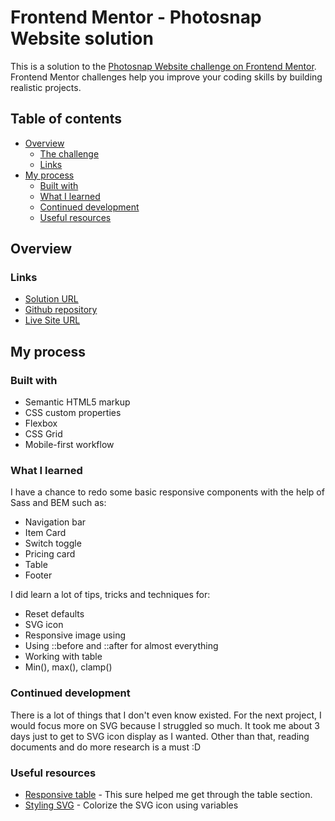 # Frontend Mentor - Photosnap Website solution

This is a solution to the [Photosnap Website challenge on Frontend Mentor](https://www.frontendmentor.io/challenges/photosnap-multipage-website-nMDSrNmNW). Frontend Mentor challenges help you improve your coding skills by building realistic projects. 

## Table of contents

- [Overview](#overview)
  - [The challenge](#the-challenge)
  - [Links](#links)
- [My process](#my-process)
  - [Built with](#built-with)
  - [What I learned](#what-i-learned)
  - [Continued development](#continued-development)
  - [Useful resources](#useful-resources)


## Overview

### Links

- [Solution URL](https://www.frontendmentor.io/solutions/mobile-first-using-sass-and-bem-QuqRNbvbE)
- [Github repository](https://github.com/nhhlan/photosnap)
- [Live Site URL](https://nhhlan.github.io/photosnap/)

## My process

### Built with

- Semantic HTML5 markup
- CSS custom properties
- Flexbox
- CSS Grid
- Mobile-first workflow


### What I learned

I have a chance to redo some basic responsive components with the help of Sass and BEM such as:
- Navigation bar
- Item Card 
- Switch toggle
- Pricing card
- Table
- Footer

I did learn a lot of tips, tricks and techniques for: 
- Reset defaults
- SVG icon
- Responsive image using <picture>
- Using ::before and ::after for almost everything 
- Working with table
- Min(), max(), clamp()

### Continued development

There is a lot of things that I don't even know existed. 
For the next project, I would focus more on SVG because I struggled so much. It took me about 3 days just to get to SVG icon display as I wanted. Other than that, reading documents and do more research is a must :D

### Useful resources

- [Responsive table](https://codepen.io/AllThingsSmitty/pen/MyqmdM) - This sure helped me get through the table section.
- [Styling SVG](https://tympanus.net/codrops/2015/07/16/styling-svg-use-content-css/) - Colorize the SVG icon using variables



